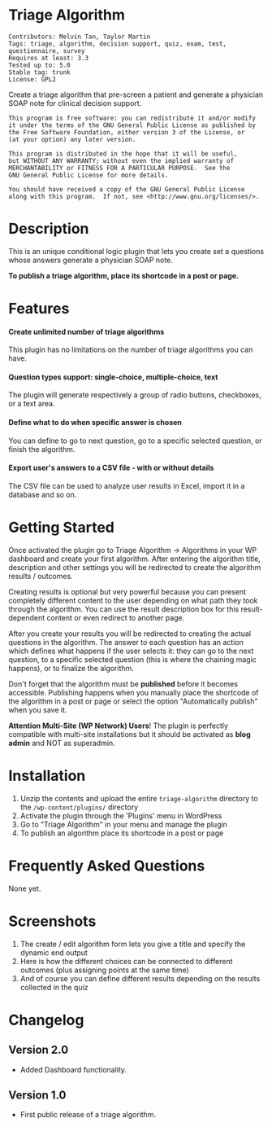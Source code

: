 # Triage Algorithm
    Contributors: Melvin Tan, Taylor Martin
    Tags: triage, algorithm, decision support, quiz, exam, test, questionnaire, survey
    Requires at least: 3.3
    Tested up to: 5.0
    Stable tag: trunk
    License: GPL2

Create a triage algorithm that pre-screen a patient and generate a physician SOAP note for clinical decision support.

    This program is free software: you can redistribute it and/or modify
    it under the terms of the GNU General Public License as published by
    the Free Software Foundation, either version 3 of the License, or
    (at your option) any later version.

    This program is distributed in the hope that it will be useful,
    but WITHOUT ANY WARRANTY; without even the implied warranty of
    MERCHANTABILITY or FITNESS FOR A PARTICULAR PURPOSE.  See the
    GNU General Public License for more details.

    You should have received a copy of the GNU General Public License
    along with this program.  If not, see <http://www.gnu.org/licenses/>.

# Description
This is an unique conditional logic plugin that lets you create set a questions whose answers generate a physician SOAP note.

**To publish a triage algorithm, place its shortcode in a post or page.**

# Features
#### Create unlimited number of triage algorithms
This plugin has no limitations on the number of triage algorithms you can have.

#### Question types support: single-choice, multiple-choice, text
The plugin will generate respectively a group of radio buttons, checkboxes, or a text area. 

#### Define what to do when specific answer is chosen
You can define to go to next question, go to a specific selected question, or finish the algorithm. 

#### Export user's answers to a CSV file - with or without details
The CSV file can be used to analyze user results in Excel, import it in a database and so on.

# Getting Started
Once activated the plugin go to Triage Algorithm -> Algorithms in your WP dashboard and create your first algorithm. After entering the algorithm title, description and other settings you will be redirected to create the algorithm results / outcomes.

Creating results is optional but very powerful because you can present completely different content to the user depending on what path they took through the algorithm. You can use the result description box for this result-dependent content or even redirect to another page.

After you create your results you will be redirected to creating the actual questions in the algorithm. The answer to each question has an action which defines what happens if the user selects it: they can go to the next question, to a specific selected question (this is where the chaining magic happens), or to finalize the algorithm. 

Don't forget that the algorithm must be **published** before it becomes accessible. Publishing happens when you manually place the shortcode of the algorithm in a post or page or select the option "Automatically publish" when you save it.

**Attention Multi-Site (WP Network) Users**!
The plugin is perfectly compatible with multi-site installations but it should be activated as **blog admin** and NOT as superadmin.

# Installation
1. Unzip the contents and upload the entire `triage-algorithm` directory to the `/wp-content/plugins/` directory
2. Activate the plugin through the 'Plugins' menu in WordPress
3. Go to "Triage Algorithm" in your menu and manage the plugin
4. To publish an algorithm place its shortcode in a post or page

# Frequently Asked Questions
None yet.

# Screenshots
1. The create / edit algorithm form lets you give a title and specify the dynamic end output
2. Here is how the different choices can be connected to different outcomes (plus assigning points at the same time)
3. And of course you can define different results depending on the results collected in the quiz 

# Changelog
## Version 2.0
- Added Dashboard functionality.

## Version 1.0
- First public release of a triage algorithm.
